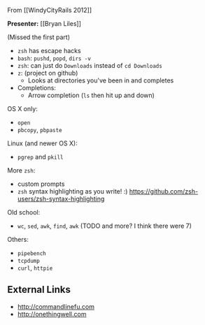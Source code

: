 From [[WindyCityRails 2012]]

**Presenter:** [[Bryan Liles]]

(Missed the first part)

* `zsh` has escape hacks
* `bash`: `pushd`, `popd`, `dirs -v`
* `zsh`: can just do `Downloads` instead of `cd Downloads`
* `z`: (project on github)
    * Looks at directories you've been in and completes
* Completions:
    * Arrow completion (`ls` then hit up and down)

OS X only:

* `open`
* `pbcopy`, `pbpaste`

Linux (and newer OS X):

* `pgrep` and `pkill`

More `zsh`:

* custom prompts
* `zsh` syntax highlighting as you write!  :) https://github.com/zsh-users/zsh-syntax-highlighting

Old school:

* `wc`, `sed`, `awk`, `find`, `awk` (TODO and more?  I think there were 7)

Others:

* `pipebench`
* `tcpdump`
* `curl`, `httpie`

## External Links

* http://commandlinefu.com
* http://onethingwell.com
